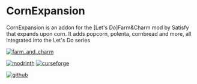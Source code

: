 # CornExpansion

CornExpansion is an addon for the [Let's Do]Farm&Charm mod by Satisfy that expands upon corn.
It adds popcorn, polenta, cornbread and more, all integrated into the Let's Do series

[![farm_and_charm](https://github.com/Ninjdai1/CornExpansion/assets/65647523/64cae858-f6b8-4460-b1dd-2dcedac8d88f)](https://modrinth.com/mod/lets-do-farm-charm)

[![modrinth](https://cdn.jsdelivr.net/npm/@intergrav/devins-badges@3/assets/cozy/available/modrinth_vector.svg)](https://modrinth.com/project/lets-do-addon-corn-expansion)
[![curseforge](https://cdn.jsdelivr.net/npm/@intergrav/devins-badges@3/assets/cozy/available/curseforge_vector.svg)](https://www.curseforge.com/minecraft/mc-mods/lets-do-addon-corn-expansion)


[![github](https://cdn.jsdelivr.net/npm/@intergrav/devins-badges@3/assets/cozy/available/github_vector.svg)](https://github.com/Ninjdai1/CornExpansion)
